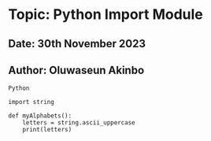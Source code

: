 #  Topic:  Python Import Module
## Date:   30th November 2023
## Author: Oluwaseun Akinbo


```
Python

import string

def myAlphabets():
	letters = string.ascii_uppercase
	print(letters)
```
